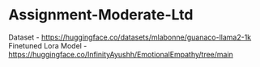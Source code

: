 # Assignment-Moderate-Ltd


Dataset - https://huggingface.co/datasets/mlabonne/guanaco-llama2-1k </br>
Finetuned Lora Model - https://huggingface.co/InfinityAyushh/EmotionalEmpathy/tree/main
